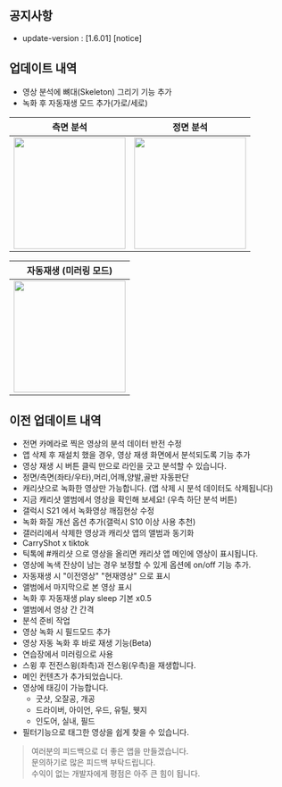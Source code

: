 ## 공지사항 
- update-version : [1.6.01] [notice]
## 업데이트 내역
- 영상 분석에 뼈대(Skeleton) 그리기 기능 추가
- 녹화 후 자동재생 모드 추가(가로/세로)

|측면 분석|정면 분석|
|---|---|
|<img src="https://user-images.githubusercontent.com/61589832/128883798-6eb6ff02-672b-45c5-bc1f-24a79cf8629c.gif" width="200" /> |<img src="https://user-images.githubusercontent.com/61589832/128890707-525d9291-71c9-47a1-92c8-4c37c29c07b3.gif" width="200" /> |

| 자동재생 (미러링 모드) |
| --- |
| <img src="https://user-images.githubusercontent.com/61589832/128982667-8d4abd08-5815-499e-b4d6-a68bf0e8a4c6.gif" width="200" /> |

## 이전 업데이트 내역
- 전면 카메라로 찍은 영상의 분석 데이터 반전 수정
- 앱 삭제 후 재설치 했을 경우, 영상 재생 화면에서 분석되도록 기능 추가
- 영상 재생 시 버튼 클릭 만으로 라인을 긋고 분석할 수 있습니다.
- 정면/측면(좌타/우타),머리,어깨,양발,골반 자동판단  
- 캐리샷으로 녹화한 영상만 가능합니다. (앱 삭제 시 분석 데이터도 삭제됩니다)  
- 지금 캐리샷 앨범에서 영상을 확인해 보세요! (우측 하단 분석 버튼)  
- 갤럭시 S21 에서 녹화영상 깨짐현상 수정
- 녹화 화질 개선 옵션 추가(갤럭시 S10 이상 사용 추천)
- 갤러리에서 삭제한 영상과 캐리샷 앱의 앨범과 동기화
- CarryShot x tiktok 
- 틱톡에 #캐리샷 으로 영상을 올리면 캐리샷 앱 메인에 영상이 표시됩니다.
- 영상에 녹색 잔상이 남는 경우 보정할 수 있게 옵션에 on/off 기능 추가.
- 자동재생 시 "이전영상" "현재영상" 으로 표시
- 앨범에서 마지막으로 본 영상 표시
- 녹화 후 자동재생 play sleep 기본 x0.5
- 앨범에서 영상 간 간격
- 분석 준비 작업
- 영상 녹화 시 필드모드 추가
- 영상 자동 녹화 후 바로 재생 기능(Beta)
- 연습장에서 미러링으로 사용  
- 스윙 후 전전스윙(좌측)과 전스윙(우측)을 재생합니다.
- 메인 컨텐츠가 추가되었습니다.
- 영상에 태깅이 가능합니다.
  - 굿샷, 오잘공, 개공
  - 드라이버, 아이언, 우드, 유틸, 웻지
  - 인도어, 실내, 필드
-  필터기능으로 태그한 영상을 쉽게 찾을 수 있습니다.


> 여러분의 피드백으로 더 좋은 앱을 만들겠습니다.  
> 문의하기로 많은 피드백 부탁드립니다.  
> 수익이 없는 개발자에게 평점은 아주 큰 힘이 됩니다.
